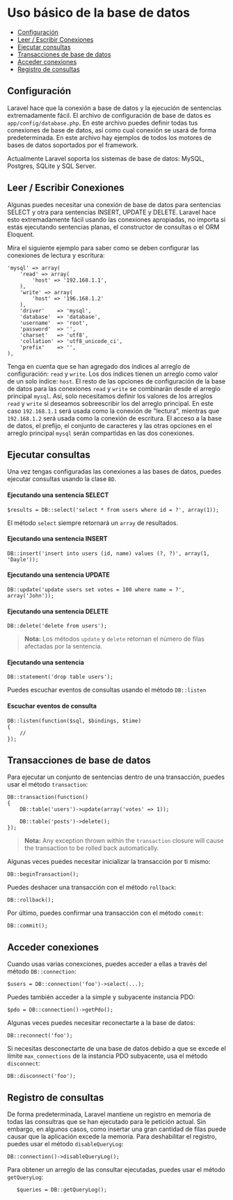 # Uso básico de la base de datos

- [Configuración](#configuration)
- [Leer / Escribir Conexiones](#read-write-connections)
- [Ejecutar consultas](#running-queries)
- [Transacciones de base de datos](#database-transactions)
- [Acceder conexiones](#accessing-connections)
- [Registro de consultas](#query-logging)

<a name="configuration"></a>
## Configuración

Laravel hace que la conexión a base de datos y la ejecución de sentencias extremadamente fácil. El archivo de configuración de base de datos es `app/config/database.php`. En este archivo puedes definir todas tus conexiones de base de datos, así como cual conexión se usará de forma predeterminada. En este archivo hay ejemplos de todos los motores de bases de datos soportados por el framework.

Actualmente Laravel soporta los sistemas de base de datos: MySQL, Postgres, SQLite y SQL Server.

<a name="read-write-connections"></a>
## Leer / Escribir Conexiones

Algunas puedes necesitar una conexión de base de datos para sentencias SELECT y otra para sentencias INSERT, UPDATE y DELETE. Laravel hace esto extremadamente fácil usando las conexiones apropiadas, no importa si estás ejecutando sentencias planas, el constructor de consultas o el ORM Eloquent.

Mira el siguiente ejemplo para saber como se deben configurar las conexiones de lectura y escritura:

	'mysql' => array(
		'read' => array(
			'host' => '192.168.1.1',
		),
		'write' => array(
			'host' => '196.168.1.2'
		),
		'driver'    => 'mysql',
		'database'  => 'database',
		'username'  => 'root',
		'password'  => '',
		'charset'   => 'utf8',
		'collation' => 'utf8_unicode_ci',
		'prefix'    => '',
	),

Tenga en cuenta que se han agregado dos índices al arreglo de configuración: `read` y `write`. Los dos índices tienen un arreglo como valor de un solo índice: `host`. El resto de las opciones de configuración de la base de datos para las conexiones `read` y `write` se combinarán desde el arreglo principal `mysql`. Así, solo necesitamos definir los valores de los arreglos `read` y `write` si deseamos sobreescribir los del arreglo principal. En este caso `192.168.1.1` será usada como la conexión de "lectura", mientras que `192.168.1.2` será usada como la conexión de escritura. El acceso a la base de datos, el prefijo, el conjunto de caracteres y las otras opciones en el arreglo principal `mysql` serán compartidas en las dos conexiones.

<a name="running-queries"></a>
## Ejecutar consultas

Una vez tengas configuradas las conexiones a las bases de datos, puedes ejecutar consultas usando la clase `BD`.

#### Ejecutando una sentencia SELECT

	$results = DB::select('select * from users where id = ?', array(1));

El método `select` siempre retornará un `array` de resultados.

#### Ejecutando una sentencia INSERT

	DB::insert('insert into users (id, name) values (?, ?)', array(1, 'Dayle'));

#### Ejecutando una sentencia UPDATE

	DB::update('update users set votes = 100 where name = ?', array('John'));

#### Ejecutando una sentencia DELETE

	DB::delete('delete from users');

> **Nota:** Los métodos `update` y `delete` retornan el número de filas afectadas por la sentencia.

#### Ejecutando una sentencia

	DB::statement('drop table users');

Puedes escuchar eventos de consultas usando el método `DB::listen`

#### Escuchar eventos de consulta

	DB::listen(function($sql, $bindings, $time)
	{
		//
	});

<a name="database-transactions"></a>
## Transacciones de base de datos

Para ejecutar un conjunto de sentencias dentro de una transacción, puedes usar el método `transaction`:

	DB::transaction(function()
	{
		DB::table('users')->update(array('votes' => 1));

		DB::table('posts')->delete();
	});

> **Nota:** Any exception thrown within the `transaction` closure will cause the transaction to be rolled back automatically.

Algunas veces puedes necesitar inicializar la transacción por ti mismo:

	DB::beginTransaction();

Puedes deshacer una transacción con el método `rollback`:

	DB::rollback();

Por último, puedes confirmar una transacción con el método `commit`:

	DB::commit();

<a name="accessing-connections"></a>
## Acceder conexiones

Cuando usas varias conexciones, puedes acceder a ellas a través del método `DB::connection`:

	$users = DB::connection('foo')->select(...);

Puedes también acceder a la simple y subyacente instancia PDO:

	$pdo = DB::connection()->getPdo();

Algunas veces puedes necesitar reconectarte a la base de datos:

	DB::reconnect('foo');

Si necesitas desconectarte de una base de datos debido a que se excede el límite `max_connections` de la instancia PDO subyacente, usa el método `disconnect`:

	DB::disconnect('foo');

<a name="query-logging"></a>
## Registro de consultas

De forma predeterminada, Laravel mantiene un registro en memoria de todas las consultras que se han ejecutado para le petición actual. Sin embargo, en algunos casos, como insertar una gran cantidad de filas puede causar que la aplicación excede la memoria. Para deshabilitar el registro, puedes usar el método `disableQueryLog`:

	DB::connection()->disableQueryLog();

Para obtener un arreglo de las consultar ejecutadas, puedes usar el método `getQueryLog`:

       $queries = DB::getQueryLog();
